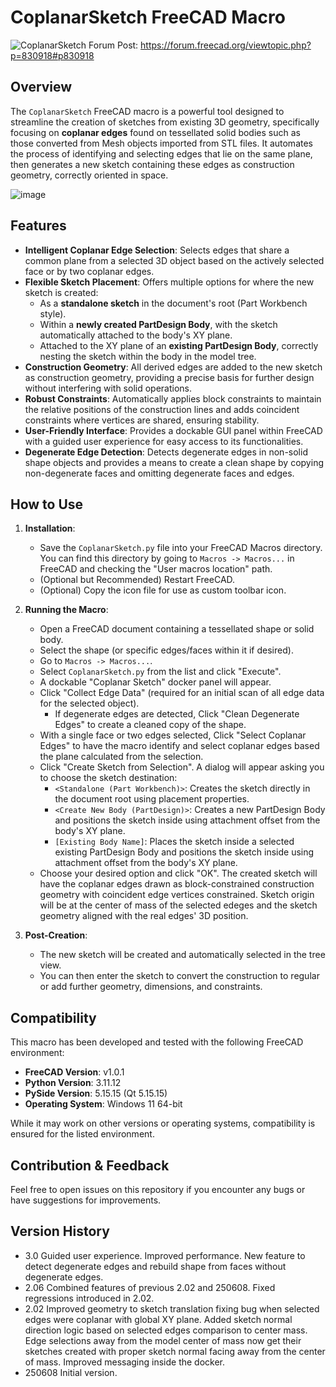 # CoplanarSketch FreeCAD Macro
![CoplanarSketch](https://github.com/user-attachments/assets/8447147a-78c9-40ff-8ce8-0d9e9e3bba24)
Forum Post: https://forum.freecad.org/viewtopic.php?p=830918#p830918

## Overview
The `CoplanarSketch` FreeCAD macro is a powerful tool designed to streamline the creation of sketches from existing 3D geometry, specifically focusing on **coplanar edges** found on tessellated solid bodies such as those converted from Mesh objects imported from STL files. It automates the process of identifying and selecting edges that lie on the same plane, then generates a new sketch containing these edges as construction geometry, correctly oriented in space.




![image](https://github.com/user-attachments/assets/88df8cf1-5ee3-4aa6-868f-9386a0d87e94)

## Features
* **Intelligent Coplanar Edge Selection**: Selects edges that share a common plane from a selected 3D object based on the actively selected face or by two coplanar edges.
* **Flexible Sketch Placement**: Offers multiple options for where the new sketch is created:
    * As a **standalone sketch** in the document's root (Part Workbench style).
    * Within a **newly created PartDesign Body**, with the sketch automatically attached to the body's XY plane.
    * Attached to the XY plane of an **existing PartDesign Body**, correctly nesting the sketch within the body in the model tree.
* **Construction Geometry**: All derived edges are added to the new sketch as construction geometry, providing a precise basis for further design without interfering with solid operations.
* **Robust Constraints**: Automatically applies block constraints to maintain the relative positions of the construction lines and adds coincident constraints where vertices are shared, ensuring stability.
* **User-Friendly Interface**: Provides a dockable GUI panel within FreeCAD with a guided user experience for easy access to its functionalities.
* **Degenerate Edge Detection**: Detects degenerate edges in non-solid shape objects and provides a means to create a clean shape by copying non-degenerate faces and omitting degenerate faces and edges.

## How to Use

1.  **Installation**:
    * Save the `CoplanarSketch.py` file into your FreeCAD Macros directory. You can find this directory by going to `Macros -> Macros...` in FreeCAD and checking the "User macros location" path.
    * (Optional but Recommended) Restart FreeCAD.
    * (Optional) Copy the icon file for use as custom toolbar icon.

2.  **Running the Macro**:
    * Open a FreeCAD document containing a tessellated shape or solid body.
    * Select the shape (or specific edges/faces within it if desired).
    * Go to `Macros -> Macros...`.
    * Select `CoplanarSketch.py` from the list and click "Execute".
    * A dockable "Coplanar Sketch" docker panel will appear.
    * Click "Collect Edge Data" (required for an initial scan of all edge data for the selected object).
       * If degenerate edges are detected, Click "Clean Degenerate Edges" to create a cleaned copy of the shape. 
    * With a single face or two edges selected, Click "Select Coplanar Edges" to have the macro identify and select coplanar edges based the plane calculated from the selection.
    * Click "Create Sketch from Selection". A dialog will appear asking you to choose the sketch destination:
        * `<Standalone (Part Workbench)>`: Creates the sketch directly in the document root using placement properties.
        * `<Create New Body (PartDesign)>`: Creates a new PartDesign Body and positions the sketch inside using attachment offset from the body's XY plane.
        * `[Existing Body Name]`: Places the sketch inside a selected existing PartDesign Body and positions the sketch inside using attachment offset from the body's XY plane.
    * Choose your desired option and click "OK". The created sketch will have the coplanar edges drawn as block-constrained construction geometry with coincident edge vertices constrained. Sketch origin will be at the center of mass of the selected edeges and the sketch geometry aligned with the real edges' 3D position.

3.  **Post-Creation**:
    * The new sketch will be created and automatically selected in the tree view.
    * You can then enter the sketch to convert the construction to regular or add further geometry, dimensions, and constraints.

## Compatibility
This macro has been developed and tested with the following FreeCAD environment:
* **FreeCAD Version**: v1.0.1
* **Python Version**: 3.11.12
* **PySide Version**: 5.15.15 (Qt 5.15.15)
* **Operating System**: Windows 11 64-bit

While it may work on other versions or operating systems, compatibility is ensured for the listed environment.

## Contribution & Feedback
Feel free to open issues on this repository if you encounter any bugs or have suggestions for improvements.

## Version History
- 3.0 Guided user experience. Improved performance. New feature to detect degenerate edges and rebuild shape from faces without degenerate edges.
- 2.06 Combined features of previous 2.02 and 250608. Fixed regressions introduced in 2.02.
- 2.02 Improved geometry to sketch translation fixing bug when selected edges were coplanar with global XY plane. Added sketch normal direction logic based on selected edges comparison to center mass. Edge selections away from the model center of mass now get their sketches created with proper sketch normal facing away from the center of mass. Improved messaging inside the docker.
- 250608 Initial version.
